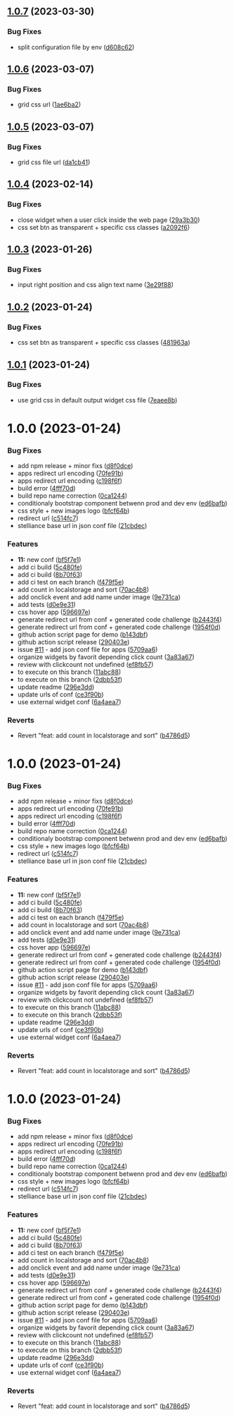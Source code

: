 ## [1.0.7](https://github.com/Stelliance/stelliance-widget/compare/v1.0.6...v1.0.7) (2023-03-30)


### Bug Fixes

* split configuration file by env ([d608c62](https://github.com/Stelliance/stelliance-widget/commit/d608c62c0c48ccc6e03b8232ff47de8a430b7adb))

## [1.0.6](https://github.com/Stelliance/stelliance-widget/compare/v1.0.5...v1.0.6) (2023-03-07)


### Bug Fixes

* grid css url ([1ae6ba2](https://github.com/Stelliance/stelliance-widget/commit/1ae6ba2f2cffa6759dc1a8085c200c30c6a2ef6f))

## [1.0.5](https://github.com/Stelliance/stelliance-widget/compare/v1.0.4...v1.0.5) (2023-03-07)


### Bug Fixes

* grid css file url ([da1cb41](https://github.com/Stelliance/stelliance-widget/commit/da1cb41579a1b4d929719b905b552a3b8e609701))

## [1.0.4](https://github.com/Stelliance/stelliance-widget/compare/v1.0.3...v1.0.4) (2023-02-14)


### Bug Fixes

* close widget when a user click inside the web page ([29a3b30](https://github.com/Stelliance/stelliance-widget/commit/29a3b308c8c00aed2a99ee097eb442c7d0faf3f8))
* css set btn as transparent + specific css classes ([a2092f6](https://github.com/Stelliance/stelliance-widget/commit/a2092f6209c9dbc78c1b0b172b1c7c412a4634ec))

## [1.0.3](https://github.com/Stelliance/stelliance-widget/compare/v1.0.2...v1.0.3) (2023-01-26)


### Bug Fixes

* input right position and css align text name ([3e29f88](https://github.com/Stelliance/stelliance-widget/commit/3e29f882561d6da7e033e5df59952328a407dbc9))

## [1.0.2](https://github.com/Stelliance/stelliance-widget/compare/v1.0.1...v1.0.2) (2023-01-24)


### Bug Fixes

* css set btn as transparent + specific css classes ([481963a](https://github.com/Stelliance/stelliance-widget/commit/481963aef85baee11092b1d63a91ec3e1dd98358))

## [1.0.1](https://github.com/Stelliance/stelliance-widget/compare/v1.0.0...v1.0.1) (2023-01-24)


### Bug Fixes

* use grid css in default output widget css file ([7eaee8b](https://github.com/Stelliance/stelliance-widget/commit/7eaee8bda5dca2b0ab04527cef5ba5e3c6c11634))

# 1.0.0 (2023-01-24)


### Bug Fixes

* add npm release + minor fixs ([d8f0dce](https://github.com/Stelliance/stelliance-widget/commit/d8f0dcec7f80badb180c7a3bcf3020eda8993390))
* apps redirect url encoding ([70fe91b](https://github.com/Stelliance/stelliance-widget/commit/70fe91b0ab0ab2bdc414f235d1376be26b8902fe))
* apps redirect url encoding ([c198f6f](https://github.com/Stelliance/stelliance-widget/commit/c198f6fa88e76b94943dcb4105e21052af00c245))
* build error ([4fff70d](https://github.com/Stelliance/stelliance-widget/commit/4fff70d818c093a2004a3d6ba956829b00f3c09e))
* build repo name correction ([0ca1244](https://github.com/Stelliance/stelliance-widget/commit/0ca12444776de09c6bf937d3f8c28072a0bfb88a))
* conditionaly bootstrap component betwenn prod and dev env ([ed6bafb](https://github.com/Stelliance/stelliance-widget/commit/ed6bafb773ec0897808654d6056b4e08df4eae77))
* css style + new images logo ([bfcf64b](https://github.com/Stelliance/stelliance-widget/commit/bfcf64b0ae6bd86609176762ca6e37fd54285ba6))
* redirect url ([c514fc7](https://github.com/Stelliance/stelliance-widget/commit/c514fc7abd7dd35ca7ccafa7d75f25b6a428bcde))
* stelliance base url in json conf file ([21cbdec](https://github.com/Stelliance/stelliance-widget/commit/21cbdec8adc1d8da0d4906c477e56b3ef97d06a2))


### Features

* **11:** new conf ([bf5f7e1](https://github.com/Stelliance/stelliance-widget/commit/bf5f7e17ec3dbbd37b178b78a4bec47557ba25e5))
* add ci build ([5c480fe](https://github.com/Stelliance/stelliance-widget/commit/5c480fe47c1b6e9077da499590523f2789a40e2d))
* add ci build ([8b70f63](https://github.com/Stelliance/stelliance-widget/commit/8b70f63692bb77927fda247e1d03e7598a89cd39))
* add ci test on each branch ([f479f5e](https://github.com/Stelliance/stelliance-widget/commit/f479f5e6d863fed7ce494364d66bffa2e0eec4c9))
* add count in localstorage and sort ([70ac4b8](https://github.com/Stelliance/stelliance-widget/commit/70ac4b88106ebfe05b26b9483f5fff3fab2b9ff3))
* add onclick event and add name under image ([9e731ca](https://github.com/Stelliance/stelliance-widget/commit/9e731cab0698af463e1bcc83b4626d4c339eb101))
* add tests ([d0e9e31](https://github.com/Stelliance/stelliance-widget/commit/d0e9e310ad393342613403f1da6ed5a1be8b6a6e))
* css hover app ([596697e](https://github.com/Stelliance/stelliance-widget/commit/596697e0f7f0f2e21144ca71b98809b548ad17d4))
* generate redirect url from conf + generated code challenge ([b2443f4](https://github.com/Stelliance/stelliance-widget/commit/b2443f4bbe196c6d60ce387c6ec37c30bedc9d2e))
* generate redirect url from conf + generated code challenge ([1954f0d](https://github.com/Stelliance/stelliance-widget/commit/1954f0d2d203375e04482dcb34bf0a9ed07adfe0))
* github action script page for demo ([b143dbf](https://github.com/Stelliance/stelliance-widget/commit/b143dbf334a74ebb8745e0b6e30a654c34d71702))
* github action script release ([290403e](https://github.com/Stelliance/stelliance-widget/commit/290403ed73984cf115f856d37ce1af44e949fbd4))
* issue [#11](https://github.com/Stelliance/stelliance-widget/issues/11) - add json conf file for apps ([5709aa6](https://github.com/Stelliance/stelliance-widget/commit/5709aa6b27cedb10ec51c116ec01a2bfdbf30875))
* organize widgets by favorit depending click count ([3a83a67](https://github.com/Stelliance/stelliance-widget/commit/3a83a67058ba4152a7e4e0f43919a23d18f440cc))
* review with clickcount not undefined ([ef8fb57](https://github.com/Stelliance/stelliance-widget/commit/ef8fb57d1dc15ad082442a53672581fff52827fe))
* to execute on this branch ([11abc88](https://github.com/Stelliance/stelliance-widget/commit/11abc884f79595d250260ad8947916ed3a6af4e7))
* to execute on this branch ([2dbb53f](https://github.com/Stelliance/stelliance-widget/commit/2dbb53ff7d1315c8715e12673e65afb443bfbebc))
* update readme ([296e3dd](https://github.com/Stelliance/stelliance-widget/commit/296e3ddd94f160d597dbf6643578ceccf2fe223b))
* update urls of conf ([ce3f90b](https://github.com/Stelliance/stelliance-widget/commit/ce3f90b76240ec014cbdd0170d6854ce16e3360a))
* use external widget conf ([6a4aea7](https://github.com/Stelliance/stelliance-widget/commit/6a4aea710db8b1738397e07c4a54a557a62469db))


### Reverts

* Revert "feat: add count in localstorage and sort" ([b4786d5](https://github.com/Stelliance/stelliance-widget/commit/b4786d500599bb65c7024341a09970891b08dee5))

# 1.0.0 (2023-01-24)


### Bug Fixes

* add npm release + minor fixs ([d8f0dce](https://github.com/Stelliance/stelliance-widget/commit/d8f0dcec7f80badb180c7a3bcf3020eda8993390))
* apps redirect url encoding ([70fe91b](https://github.com/Stelliance/stelliance-widget/commit/70fe91b0ab0ab2bdc414f235d1376be26b8902fe))
* apps redirect url encoding ([c198f6f](https://github.com/Stelliance/stelliance-widget/commit/c198f6fa88e76b94943dcb4105e21052af00c245))
* build error ([4fff70d](https://github.com/Stelliance/stelliance-widget/commit/4fff70d818c093a2004a3d6ba956829b00f3c09e))
* build repo name correction ([0ca1244](https://github.com/Stelliance/stelliance-widget/commit/0ca12444776de09c6bf937d3f8c28072a0bfb88a))
* conditionaly bootstrap component betwenn prod and dev env ([ed6bafb](https://github.com/Stelliance/stelliance-widget/commit/ed6bafb773ec0897808654d6056b4e08df4eae77))
* css style + new images logo ([bfcf64b](https://github.com/Stelliance/stelliance-widget/commit/bfcf64b0ae6bd86609176762ca6e37fd54285ba6))
* redirect url ([c514fc7](https://github.com/Stelliance/stelliance-widget/commit/c514fc7abd7dd35ca7ccafa7d75f25b6a428bcde))
* stelliance base url in json conf file ([21cbdec](https://github.com/Stelliance/stelliance-widget/commit/21cbdec8adc1d8da0d4906c477e56b3ef97d06a2))


### Features

* **11:** new conf ([bf5f7e1](https://github.com/Stelliance/stelliance-widget/commit/bf5f7e17ec3dbbd37b178b78a4bec47557ba25e5))
* add ci build ([5c480fe](https://github.com/Stelliance/stelliance-widget/commit/5c480fe47c1b6e9077da499590523f2789a40e2d))
* add ci build ([8b70f63](https://github.com/Stelliance/stelliance-widget/commit/8b70f63692bb77927fda247e1d03e7598a89cd39))
* add ci test on each branch ([f479f5e](https://github.com/Stelliance/stelliance-widget/commit/f479f5e6d863fed7ce494364d66bffa2e0eec4c9))
* add count in localstorage and sort ([70ac4b8](https://github.com/Stelliance/stelliance-widget/commit/70ac4b88106ebfe05b26b9483f5fff3fab2b9ff3))
* add onclick event and add name under image ([9e731ca](https://github.com/Stelliance/stelliance-widget/commit/9e731cab0698af463e1bcc83b4626d4c339eb101))
* add tests ([d0e9e31](https://github.com/Stelliance/stelliance-widget/commit/d0e9e310ad393342613403f1da6ed5a1be8b6a6e))
* css hover app ([596697e](https://github.com/Stelliance/stelliance-widget/commit/596697e0f7f0f2e21144ca71b98809b548ad17d4))
* generate redirect url from conf + generated code challenge ([b2443f4](https://github.com/Stelliance/stelliance-widget/commit/b2443f4bbe196c6d60ce387c6ec37c30bedc9d2e))
* generate redirect url from conf + generated code challenge ([1954f0d](https://github.com/Stelliance/stelliance-widget/commit/1954f0d2d203375e04482dcb34bf0a9ed07adfe0))
* github action script page for demo ([b143dbf](https://github.com/Stelliance/stelliance-widget/commit/b143dbf334a74ebb8745e0b6e30a654c34d71702))
* github action script release ([290403e](https://github.com/Stelliance/stelliance-widget/commit/290403ed73984cf115f856d37ce1af44e949fbd4))
* issue [#11](https://github.com/Stelliance/stelliance-widget/issues/11) - add json conf file for apps ([5709aa6](https://github.com/Stelliance/stelliance-widget/commit/5709aa6b27cedb10ec51c116ec01a2bfdbf30875))
* organize widgets by favorit depending click count ([3a83a67](https://github.com/Stelliance/stelliance-widget/commit/3a83a67058ba4152a7e4e0f43919a23d18f440cc))
* review with clickcount not undefined ([ef8fb57](https://github.com/Stelliance/stelliance-widget/commit/ef8fb57d1dc15ad082442a53672581fff52827fe))
* to execute on this branch ([11abc88](https://github.com/Stelliance/stelliance-widget/commit/11abc884f79595d250260ad8947916ed3a6af4e7))
* to execute on this branch ([2dbb53f](https://github.com/Stelliance/stelliance-widget/commit/2dbb53ff7d1315c8715e12673e65afb443bfbebc))
* update readme ([296e3dd](https://github.com/Stelliance/stelliance-widget/commit/296e3ddd94f160d597dbf6643578ceccf2fe223b))
* update urls of conf ([ce3f90b](https://github.com/Stelliance/stelliance-widget/commit/ce3f90b76240ec014cbdd0170d6854ce16e3360a))
* use external widget conf ([6a4aea7](https://github.com/Stelliance/stelliance-widget/commit/6a4aea710db8b1738397e07c4a54a557a62469db))


### Reverts

* Revert "feat: add count in localstorage and sort" ([b4786d5](https://github.com/Stelliance/stelliance-widget/commit/b4786d500599bb65c7024341a09970891b08dee5))

# 1.0.0 (2023-01-24)


### Bug Fixes

* add npm release + minor fixs ([d8f0dce](https://github.com/Stelliance/stelliance-widget/commit/d8f0dcec7f80badb180c7a3bcf3020eda8993390))
* apps redirect url encoding ([70fe91b](https://github.com/Stelliance/stelliance-widget/commit/70fe91b0ab0ab2bdc414f235d1376be26b8902fe))
* apps redirect url encoding ([c198f6f](https://github.com/Stelliance/stelliance-widget/commit/c198f6fa88e76b94943dcb4105e21052af00c245))
* build error ([4fff70d](https://github.com/Stelliance/stelliance-widget/commit/4fff70d818c093a2004a3d6ba956829b00f3c09e))
* build repo name correction ([0ca1244](https://github.com/Stelliance/stelliance-widget/commit/0ca12444776de09c6bf937d3f8c28072a0bfb88a))
* conditionaly bootstrap component betwenn prod and dev env ([ed6bafb](https://github.com/Stelliance/stelliance-widget/commit/ed6bafb773ec0897808654d6056b4e08df4eae77))
* css style + new images logo ([bfcf64b](https://github.com/Stelliance/stelliance-widget/commit/bfcf64b0ae6bd86609176762ca6e37fd54285ba6))
* redirect url ([c514fc7](https://github.com/Stelliance/stelliance-widget/commit/c514fc7abd7dd35ca7ccafa7d75f25b6a428bcde))
* stelliance base url in json conf file ([21cbdec](https://github.com/Stelliance/stelliance-widget/commit/21cbdec8adc1d8da0d4906c477e56b3ef97d06a2))


### Features

* **11:** new conf ([bf5f7e1](https://github.com/Stelliance/stelliance-widget/commit/bf5f7e17ec3dbbd37b178b78a4bec47557ba25e5))
* add ci build ([5c480fe](https://github.com/Stelliance/stelliance-widget/commit/5c480fe47c1b6e9077da499590523f2789a40e2d))
* add ci build ([8b70f63](https://github.com/Stelliance/stelliance-widget/commit/8b70f63692bb77927fda247e1d03e7598a89cd39))
* add ci test on each branch ([f479f5e](https://github.com/Stelliance/stelliance-widget/commit/f479f5e6d863fed7ce494364d66bffa2e0eec4c9))
* add count in localstorage and sort ([70ac4b8](https://github.com/Stelliance/stelliance-widget/commit/70ac4b88106ebfe05b26b9483f5fff3fab2b9ff3))
* add onclick event and add name under image ([9e731ca](https://github.com/Stelliance/stelliance-widget/commit/9e731cab0698af463e1bcc83b4626d4c339eb101))
* add tests ([d0e9e31](https://github.com/Stelliance/stelliance-widget/commit/d0e9e310ad393342613403f1da6ed5a1be8b6a6e))
* css hover app ([596697e](https://github.com/Stelliance/stelliance-widget/commit/596697e0f7f0f2e21144ca71b98809b548ad17d4))
* generate redirect url from conf + generated code challenge ([b2443f4](https://github.com/Stelliance/stelliance-widget/commit/b2443f4bbe196c6d60ce387c6ec37c30bedc9d2e))
* generate redirect url from conf + generated code challenge ([1954f0d](https://github.com/Stelliance/stelliance-widget/commit/1954f0d2d203375e04482dcb34bf0a9ed07adfe0))
* github action script page for demo ([b143dbf](https://github.com/Stelliance/stelliance-widget/commit/b143dbf334a74ebb8745e0b6e30a654c34d71702))
* github action script release ([290403e](https://github.com/Stelliance/stelliance-widget/commit/290403ed73984cf115f856d37ce1af44e949fbd4))
* issue [#11](https://github.com/Stelliance/stelliance-widget/issues/11) - add json conf file for apps ([5709aa6](https://github.com/Stelliance/stelliance-widget/commit/5709aa6b27cedb10ec51c116ec01a2bfdbf30875))
* organize widgets by favorit depending click count ([3a83a67](https://github.com/Stelliance/stelliance-widget/commit/3a83a67058ba4152a7e4e0f43919a23d18f440cc))
* review with clickcount not undefined ([ef8fb57](https://github.com/Stelliance/stelliance-widget/commit/ef8fb57d1dc15ad082442a53672581fff52827fe))
* to execute on this branch ([11abc88](https://github.com/Stelliance/stelliance-widget/commit/11abc884f79595d250260ad8947916ed3a6af4e7))
* to execute on this branch ([2dbb53f](https://github.com/Stelliance/stelliance-widget/commit/2dbb53ff7d1315c8715e12673e65afb443bfbebc))
* update readme ([296e3dd](https://github.com/Stelliance/stelliance-widget/commit/296e3ddd94f160d597dbf6643578ceccf2fe223b))
* update urls of conf ([ce3f90b](https://github.com/Stelliance/stelliance-widget/commit/ce3f90b76240ec014cbdd0170d6854ce16e3360a))
* use external widget conf ([6a4aea7](https://github.com/Stelliance/stelliance-widget/commit/6a4aea710db8b1738397e07c4a54a557a62469db))


### Reverts

* Revert "feat: add count in localstorage and sort" ([b4786d5](https://github.com/Stelliance/stelliance-widget/commit/b4786d500599bb65c7024341a09970891b08dee5))
